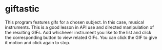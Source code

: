 # giftastic

This program features gifs for a chosen subject. In this case, musical instruments. This is a good lesson in API use and directed manipulation of the resulting GIFs. Add whichever instrument you like to the list and click the corresponding button to view related GIFs. You can click the GIF to give it motion and click again to stop.

